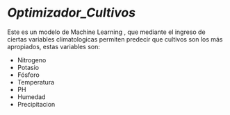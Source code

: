 # *Optimizador_Cultivos*

Este es un modelo de Machine Learning , que mediante el ingreso de ciertas variables climatologicas permiten predecir que cultivos son los más apropiados, estas variables son:

- Nitrogeno
- Potasio
- Fósforo
- Temperatura
- PH
- Humedad
- Precipitacion

